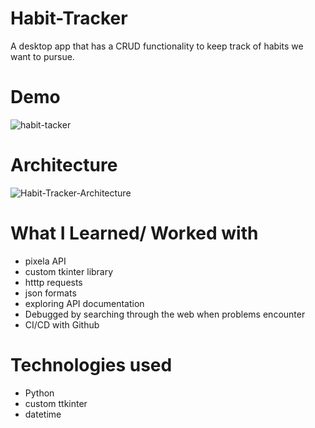 # Habit-Tracker
A desktop app that has a CRUD functionality to keep track of habits we want to pursue.

# Demo
![habit-tacker](https://user-images.githubusercontent.com/62731591/220479182-bc9d77cd-ffe8-459d-afaa-7b56d8f5c56a.gif)


# Architecture
![Habit-Tracker-Architecture](https://user-images.githubusercontent.com/62731591/220462571-09659597-fdfc-490b-8163-10dd2fefece6.png)


# What I Learned/ Worked with

* pixela API
* custom tkinter library
* htttp requests
* json formats
* exploring API documentation
* Debugged by searching through the web when problems encounter 
* CI/CD with Github

# Technologies used

* Python
* custom ttkinter
* datetime
